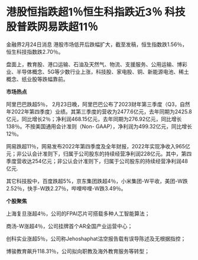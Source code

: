 # 港股恒指跌超1％恒生科指跌近3％ 科技股普跌网易跌超11％

金融界2月24日消息 港股市场低开后跌幅扩大，截至发稿，恒生指数跌1.56％，恒生科技指数跌2.70％。

盘面上，教育股、港口运输、石油及天然气、物流、支援服务、公用运输、博彩业、半导体概念、5G等少数行业上涨，科技股、家电股、铜、新能源电池、稀土概念、纸业股等跌幅靠前。

**市场热点**

阿里巴巴跌超5％，
2月23日晚，阿里巴巴公布了2023财年第三季度（Q3，自然年2022年第四季度）业绩。其第三季度的营收为2477.6亿元，去年同期为2425.8亿元，同比增长2％；净利润468.15亿元，去年同期为276.92亿元，同比增长138％。不按美国通用会计准则（Non-
GAAP），净利润为499.32亿元，同比增长12％。

网易跌超11％，网易发布2022年第四季度及全年财报，2022年实现净收入965亿元；非公认会计准则下，归属于公司股东的持续经营净利润228亿元。其中，第四季度营收达254亿元；非公认会计准则下，归属于公司股东的持续经营净利润48亿元.

其它科技股中，百度跌超5%，京东集团跌超4％，小米集团-W平收，美团-W跌2.52％，快手-W跌2.27％，哔哩哔哩-W跌3.49％。

**个股聚焦**

上海复旦涨超4％，公司的FPAI芯片可搭载多种人工智能算法；

商汤-W涨超4％，公司挂牌首个AR全国产业运营中心；

创科实业涨超5％，公司称Jehoshaphat沽空报告载有误导陈述及无根据指控；

博骏教育飙升118.31％，公司拟向职教及海外教育服务等转型；

